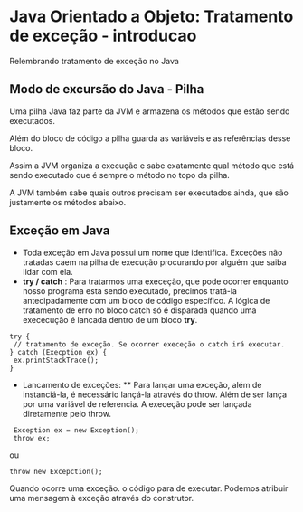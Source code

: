 # Java Orientado a Objeto: Tratamento de exceção - introducao
Relembrando tratamento de exceção no Java

## Modo de excursão do Java - Pilha
<p>Uma pilha Java faz parte da JVM e armazena os métodos que estão sendo executados.</p>
<p>Além do bloco de código a pilha guarda as variáveis e as referências desse bloco.</p>
<p>Assim a JVM organiza a execução e sabe exatamente qual método que está sendo executado que é sempre o método no topo da pilha.</p>
<p>A JVM também sabe quais outros precisam ser executados ainda, que são justamente os métodos abaixo.</p>

## Exceção em Java
* Toda exceção em Java possui um nome que identifica. Exceções não tratadas caem na pilha de execução procurando por alguém que saiba lidar com ela.
* <b>try / catch</b> : Para tratarmos uma execeção, que pode ocorrer enquanto nosso programa esta sendo executado, precimos tratá-la antecipadamente com um bloco de código específico. A lógica de tratamento de erro no bloco catch só é disparada quando uma exececução é lancada dentro de um bloco <b>try</b>.
```
try {
 // tratamento de exceção. Se ocorrer execeção o catch irá executar.
} catch (Execption ex) {
 ex.printStackTrace();
}
```
* Lancamento de exceções:
** Para lançar uma exceção, além de instanciá-la, é necessário lançá-la através do throw. Além de ser lança por uma variável de referencia. A execeção pode ser lançada diretamente pelo throw.
```
 Exception ex = new Exception();
 throw ex;
 ```
 ou 
 ```
 throw new Excepction();
 ```
 <p>Quando ocorre uma exceção. o código para de executar. Podemos atribuir uma mensagem à exceção através do construtor.</p>
